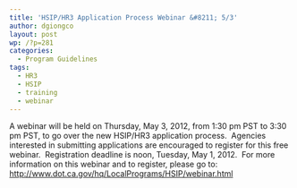 ```yaml
---
title: 'HSIP/HR3 Application Process Webinar &#8211; 5/3'
author: dgiongco
layout: post
wp: /?p=281
categories:
  - Program Guidelines
tags:
  - HR3
  - HSIP
  - training
  - webinar
---
```

A webinar will be held on Thursday, May 3, 2012, from 1:30 pm PST to 3:30 pm PST, to go over the new HSIP/HR3 application process.  Agencies interested in submitting applications are encouraged to register for this free webinar.  Registration deadline is noon, Tuesday, May 1, 2012.  For more information on this webinar and to register, please go to:  
<http://www.dot.ca.gov/hq/LocalPrograms/HSIP/webinar.html>